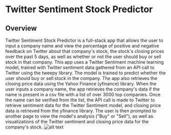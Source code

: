 # Twitter Sentiment Stock Predictor

## Overview
Twitter Sentiment Stock Predictor is a full-stack app that allows the user to input a company name and view the percentage of positive and negative feedback on Twitter about that company's stock, the stock's closing prices over the past 5 days, as well as whether or not the user should buy or sell stock in that company. This app uses a Twitter Sentiment machine learning model, trained with Twitter sentiment data gathered from an API call to Twitter using the tweepy library. The model is trained to predict whether the user should buy or sell stock in the company. The app also retrieves the closing price data using the Yahoo Finance (yfinance) library. When the user inputs a company name, the app retrieves the company's data if the name is present in a csv file with a list of over 3000 top companies. Once the name can be verified from the list, the API call is made to Twitter to retrieve sentiment data for the Twitter Sentiment model, and closing price data is retrieved from the yfinance library. The user is then prompted to another page to view the model's analysis ("Buy" or "Sell"), as well as visualizations of the Twitter sentiment and closing price data for the company's stock. 
![alt text](hhttps://github.com/IsabellaAguilera/Twitter-Sentiment-Stock-Predictor/blob/master/images/home_page.png?raw=true)
